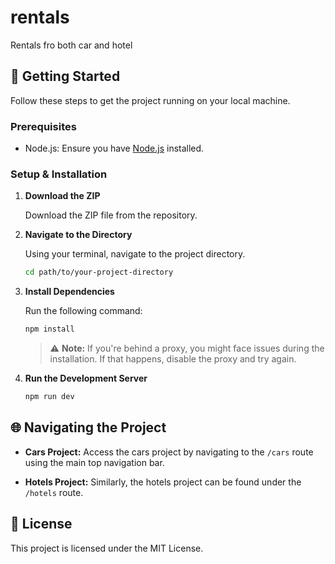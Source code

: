 # rentals

Rentals fro both car and hotel

## 🚀 Getting Started

Follow these steps to get the project running on your local machine.

### Prerequisites

- Node.js: Ensure you have [Node.js](https://nodejs.org/) installed.

### Setup & Installation

1. **Download the ZIP**

    Download the ZIP file from the repository.

2. **Navigate to the Directory**

    Using your terminal, navigate to the project directory.

    ```bash
    cd path/to/your-project-directory
    ```

3. **Install Dependencies**

    Run the following command:

    ```bash
    npm install
    ```

    > ⚠️ **Note:** If you're behind a proxy, you might face issues during the installation. If that happens, disable the proxy and try again.

4. **Run the Development Server**

    ```bash
    npm run dev
    ```

## 🌐 Navigating the Project

- **Cars Project:** Access the cars project by navigating to the `/cars` route using the main top navigation bar.

- **Hotels Project:** Similarly, the hotels project can be found under the `/hotels` route.

## 📝 License

This project is licensed under the MIT License.
